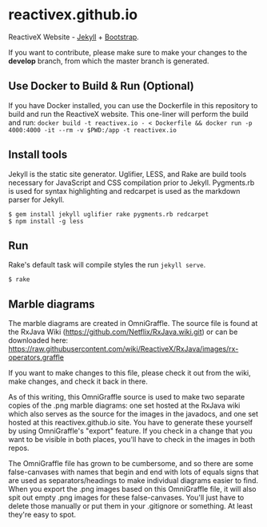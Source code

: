 reactivex.github.io
===================

ReactiveX Website - [Jekyll](http://jekyllrb.com/) + [Bootstrap](http://getbootstrap.com/).

If you want to contribute, please make sure to make your changes to the **develop** branch, from which the master branch is generated.

Use Docker to Build & Run (Optional)
--------------
If you have Docker installed, you can use the Dockerfile in this repository to build and run the ReactiveX website. This one-liner will perform the build and run:
`docker build -t reactivex.io - < Dockerfile && docker run -p 4000:4000 -it --rm -v $PWD:/app -t reactivex.io`

Install tools
--------------

Jekyll is the static site generator. Uglifier, LESS, and Rake are build tools necessary for JavaScript and CSS compilation prior to Jekyll.
Pygments.rb is used for syntax highlighting and redcarpet is used as the markdown parser for Jekyll.

```
$ gem install jekyll uglifier rake pygments.rb redcarpet
$ npm install -g less
```

Run
---

Rake's default task will compile styles the run `jekyll serve`.

```
$ rake
```

Marble diagrams
---------------
The marble diagrams are created in OmniGraffle. The source file is found at the RxJava Wiki (https://github.com/Netflix/RxJava.wiki.git) or can be downloaded here: https://raw.githubusercontent.com/wiki/ReactiveX/RxJava/images/rx-operators.graffle

If you want to make changes to this file, please check it out from the wiki, make changes, and check it back in there.

As of this writing, this OmniGraffle source is used to make two separate copies of the .png marble diagrams: one set hosted at the RxJava wiki which also serves as the source for the images in the javadocs, and one set hosted at this reactivex.github.io site. You have to generate these yourself by using OmniGraffle's "export" feature. If you check in a change that you want to be visible in both places, you'll have to check in the images in both repos.

The OmniGraffle file has grown to be cumbersome, and so there are some false-canvases with names that begin and end with lots of equals signs that are used as separators/headings to make individual diagrams easier to find. When you export the .png images based on this OmniGraffle file, it will also spit out empty .png images for these false-canvases. You'll just have to delete those manually or put them in your .gitignore or something. At least they're easy to spot.
